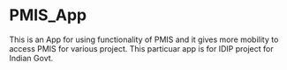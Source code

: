 # PMIS_App

This is an App for using functionality of PMIS and it gives more mobility to access PMIS for various project. This particuar app is for IDIP project for Indian Govt.

